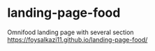 # landing-page-food
Omnifood landing page with several section
https://foysalkazi11.github.io/landing-page-food/
